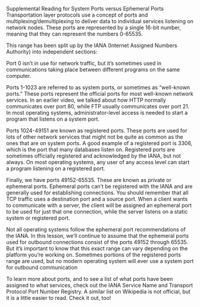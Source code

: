 Supplemental Reading for System Ports versus Ephemeral Ports
Transportation layer protocols use a concept of ports and multiplexing/demultiplexing to deliver data to individual services listening on network nodes. These ports are represented by a single 16-bit number, meaning that they can represent the numbers 0-65535.

This range has been split up by the IANA (Internet Assigned Numbers Authority) into independent sections:

Port 0 isn’t in use for network traffic, but it’s sometimes used in communications taking place between different programs on the same computer.

Ports 1-1023 are referred to as system ports, or sometimes as “well-known ports.” These ports represent the official ports for most well-known network services. In an earlier video, we talked about how HTTP normally communicates over port 80, while FTP usually communicates over port 21. In most operating systems, administrator-level access is needed to start a program that listens on a system port.

Ports 1024-49151 are known as registered ports. These ports are used for lots of other network services that might not be quite as common as the ones that are on system ports. A good example of a registered port is 3306, which is the port that many databases listen on. Registered ports are sometimes officially registered and acknowledged by the IANA, but not always. On most operating systems, any user of any access level can start a program listening on a registered port.

Finally, we have ports 49152-65535. These are known as private or ephemeral ports. Ephemeral ports can’t be registered with the IANA and are generally used for establishing  connections. You should remember that all TCP traffic uses a destination port and a source port. When a client wants to communicate with a server, the client will be assigned an ephemeral port to be used for just that one connection, while the server listens on a static system or registered port.

Not all operating systems follow the ephemeral port recommendations of the IANA. In this lesson, we’ll continue to assume that the ephemeral ports used for outbound connections consist of the ports 49152 through 65535. But it’s important to know that this exact range can vary depending on the platform you’re working on. Sometimes portions of the registered ports range are used, but no modern operating system will ever use a system port for outbound communication

To learn more about ports, and to see a list of what ports have been assigned to what services, check out the IANA Service Name and Transport Protocol Port Number Registry. A similar list on Wikipedia is not official, but it is a little easier to read. Check it out, too!
